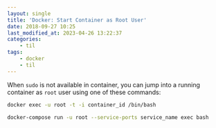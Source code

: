 ```yaml
---
layout: single
title: 'Docker: Start Container as Root User'
date: 2018-09-27 10:25
last_modified_at: 2023-04-26 13:22:37
categories:
    - til
tags:
    - docker
    - til
---
```


When `sudo` is not available in container,
you can jump into a running container as `root` user using one of these commands:

```bash
docker exec -u root -t -i container_id /bin/bash

docker-compose run -u root --service-ports service_name exec bash
```
